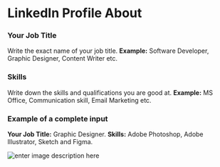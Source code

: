 ﻿# LinkedIn Profile About
### **Your Job Title**

Write the exact name of your job title.
**Example:** Software Developer, Graphic Designer, Content Writer etc.

### **Skills**

Write down the skills and qualifications you are good at.
**Example:** MS Office, Communication skill, Email Marketing etc.

### **Example of a complete input**

**Your Job Title:** Graphic Designer.
**Skills:** Adobe Photoshop, Adobe Illustrator, Sketch and Figma.

![enter image description here](https://copywriterpro-ai-tools.s3.amazonaws.com/LinkedIn-Profile-About.jpg)


